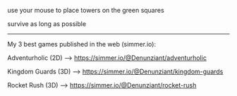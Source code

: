 use your mouse to place towers on the green squares

survive as long as possible

---------------------------------------------------------------------

My 3 best games published in the web (simmer.io):

Adventurholic (2D) --> https://simmer.io/@Denunziant/adventurholic

Kingdom Guards (3D) --> https://simmer.io/@Denunziant/kingdom-guards

Rocket Rush (3D) --> https://simmer.io/@Denunziant/rocket-rush
